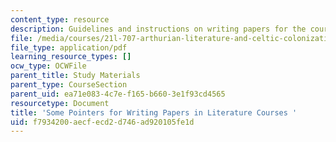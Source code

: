 ```yaml
---
content_type: resource
description: Guidelines and instructions on writing papers for the course.
file: /media/courses/21l-707-arthurian-literature-and-celtic-colonization-spring-2005/f7934200aecfecd2d746ad920105fe1d_so_poi_wri_pa_lit.pdf
file_type: application/pdf
learning_resource_types: []
ocw_type: OCWFile
parent_title: Study Materials
parent_type: CourseSection
parent_uid: ea71e083-4c7e-f165-b660-3e1f93cd4565
resourcetype: Document
title: 'Some Pointers for Writing Papers in Literature Courses '
uid: f7934200-aecf-ecd2-d746-ad920105fe1d
---
```

